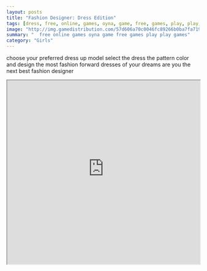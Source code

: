```yaml
---
layout: posts
title: "Fashion Designer: Dress Edition"
tags: [dress, free, online, games, oyna, game, free, games, play, play, games]
image: "http://img.gamedistribution.com/57d606a70c0046fc89266b0ba7fa719b.jpg"
summary: "  free online games oyna game free games play play games"
category: "Girls"
---
```


choose your preferred dress up model select the dress the pattern color and design the most fashion forward dresses of your dreams are you the next best fashion designer

<iframe width="100%" height="480px;" src="http://html5.gamedistribution.com/57d606a70c0046fc89266b0ba7fa719b/"></iframe>